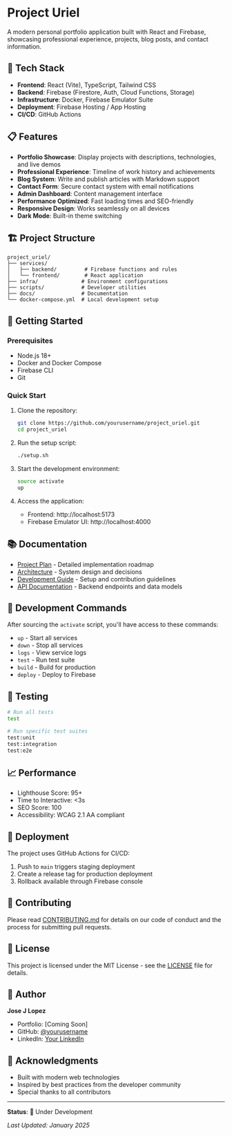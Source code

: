 # Project Uriel

A modern personal portfolio application built with React and Firebase, showcasing professional experience, projects, blog posts, and contact information.

## 🚀 Tech Stack

- **Frontend**: React (Vite), TypeScript, Tailwind CSS
- **Backend**: Firebase (Firestore, Auth, Cloud Functions, Storage)
- **Infrastructure**: Docker, Firebase Emulator Suite
- **Deployment**: Firebase Hosting / App Hosting
- **CI/CD**: GitHub Actions

## 📋 Features

- **Portfolio Showcase**: Display projects with descriptions, technologies, and live demos
- **Professional Experience**: Timeline of work history and achievements
- **Blog System**: Write and publish articles with Markdown support
- **Contact Form**: Secure contact system with email notifications
- **Admin Dashboard**: Content management interface
- **Performance Optimized**: Fast loading times and SEO-friendly
- **Responsive Design**: Works seamlessly on all devices
- **Dark Mode**: Built-in theme switching

## 🏗️ Project Structure

```
project_uriel/
├── services/
│   ├── backend/         # Firebase functions and rules
│   └── frontend/        # React application
├── infra/              # Environment configurations
├── scripts/            # Developer utilities
├── docs/               # Documentation
└── docker-compose.yml  # Local development setup
```

## 🚦 Getting Started

### Prerequisites

- Node.js 18+
- Docker and Docker Compose
- Firebase CLI
- Git

### Quick Start

1. Clone the repository:
   ```bash
   git clone https://github.com/yourusername/project_uriel.git
   cd project_uriel
   ```

2. Run the setup script:
   ```bash
   ./setup.sh
   ```

3. Start the development environment:
   ```bash
   source activate
   up
   ```

4. Access the application:
   - Frontend: http://localhost:5173
   - Firebase Emulator UI: http://localhost:4000

## 📚 Documentation

- [Project Plan](docs/PROJECT_PLAN.md) - Detailed implementation roadmap
- [Architecture](docs/ARCHITECTURE.md) - System design and decisions
- [Development Guide](docs/DEVELOPMENT.md) - Setup and contribution guidelines
- [API Documentation](docs/API.md) - Backend endpoints and data models

## 🔧 Development Commands

After sourcing the `activate` script, you'll have access to these commands:

- `up` - Start all services
- `down` - Stop all services
- `logs` - View service logs
- `test` - Run test suite
- `build` - Build for production
- `deploy` - Deploy to Firebase

## 🧪 Testing

```bash
# Run all tests
test

# Run specific test suites
test:unit
test:integration
test:e2e
```

## 📈 Performance

- Lighthouse Score: 95+
- Time to Interactive: <3s
- SEO Score: 100
- Accessibility: WCAG 2.1 AA compliant

## 🚀 Deployment

The project uses GitHub Actions for CI/CD:

1. Push to `main` triggers staging deployment
2. Create a release tag for production deployment
3. Rollback available through Firebase console

## 🤝 Contributing

Please read [CONTRIBUTING.md](docs/CONTRIBUTING.md) for details on our code of conduct and the process for submitting pull requests.

## 📄 License

This project is licensed under the MIT License - see the [LICENSE](LICENSE) file for details.

## 👤 Author

**Jose J Lopez**

- Portfolio: [Coming Soon]
- GitHub: [@yourusername](https://github.com/yourusername)
- LinkedIn: [Your LinkedIn](https://linkedin.com/in/yourprofile)

## 🙏 Acknowledgments

- Built with modern web technologies
- Inspired by best practices from the developer community
- Special thanks to all contributors

---

**Status**: 🚧 Under Development

*Last Updated: January 2025*